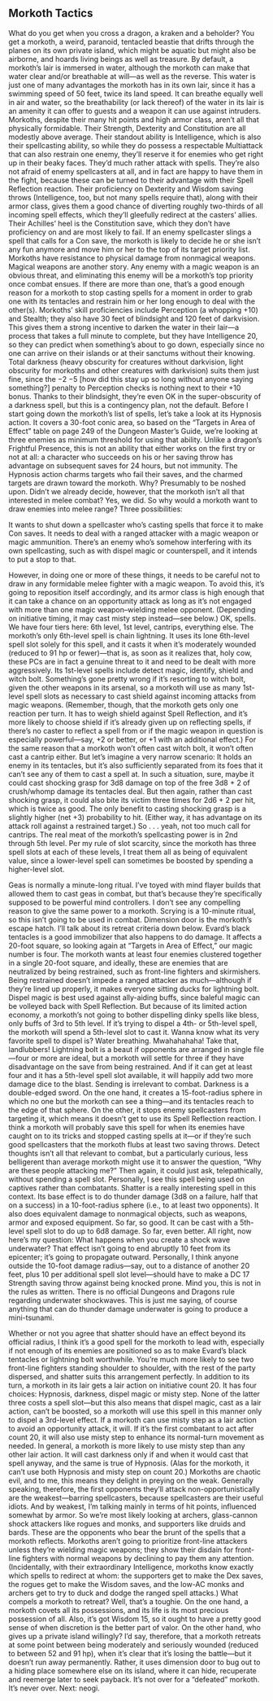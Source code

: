 ## Morkoth Tactics

What do you get when you cross a dragon, a kraken and a beholder? You get a morkoth, a weird, paranoid, tentacled beastie that drifts through the planes on its own private island, which might be aquatic but might also be airborne, and hoards living beings as well as treasure.
By default, a morkoth’s lair is immersed in water, although the morkoth can make that water clear and/or breathable at will—as well as the reverse. This water is just one of many advantages the morkoth has in its own lair, since it has a swimming speed of 50 feet, twice its land speed. It can breathe equally well in air and water, so the breathability (or lack thereof) of the water in its lair is an amenity it can offer to guests and a weapon it can use against intruders.
Morkoths, despite their many hit points and high armor class, aren’t all that physically formidable. Their Strength, Dexterity and Constitution are all modestly above average. Their standout ability is Intelligence, which is also their spellcasting ability, so while they do possess a respectable Multiattack that can also restrain one enemy, they’ll reserve it for enemies who get right up in their beaky faces. They’d much rather attack with spells.
They’re also not afraid of enemy spellcasters at all, and in fact are happy to have them in the fight, because these can be turned to their advantage with their Spell Reflection reaction. Their proficiency on Dexterity and Wisdom saving throws (Intelligence, too, but not many spells require that), along with their armor class, gives them a good chance of diverting roughly two-thirds of all incoming spell effects, which they’ll gleefully redirect at the casters’ allies. Their Achilles’ heel is the Constitution save, which they don’t have proficiency on and are most likely to fail. If an enemy spellcaster slings a spell that calls for a Con save, the morkoth is likely to decide he or she isn’t any fun anymore and move him or her to the top of its target priority list.
Morkoths have resistance to physical damage from nonmagical weapons. Magical weapons are another story. Any enemy with a magic weapon is an obvious threat, and eliminating this enemy will be a morkoth’s top priority once combat ensues. If there are more than one, that’s a good enough reason for a morkoth to stop casting spells for a moment in order to grab one with its tentacles and restrain him or her long enough to deal with the other(s).
Morkoths’ skill proficiencies include Perception (a whopping +10) and Stealth; they also have 30 feet of blindsight and 120 feet of darkvision. This gives them a strong incentive to darken the water in their lair—a process that takes a full minute to complete, but they have Intelligence 20, so they can predict when something’s about to go down, especially since no one can arrive on their islands or at their sanctums without their knowing. Total darkness (heavy obscurity for creatures without darkvision, light obscurity for morkoths and other creatures with darkvision) suits them just fine, since the −2 −5 [how did this stay up so long without anyone saying something?] penalty to Perception checks is nothing next to their +10 bonus. Thanks to their blindsight, they’re even OK in the super-obscurity of a darkness spell, but this is a contingency plan, not the default.
Before I start going down the morkoth’s list of spells, let’s take a look at its Hypnosis action. It covers a 30-foot conic area, so based on the “Targets in Area of Effect” table on page 249 of the Dungeon Master’s Guide, we’re looking at three enemies as minimum threshold for using that ability. Unlike a dragon’s Frightful Presence, this is not an ability that either works on the first try or not at all: a character who succeeds on his or her saving throw has advantage on subsequent saves for 24 hours, but not immunity.
The Hypnosis action charms targets who fail their saves, and the charmed targets are drawn toward the morkoth. Why? Presumably to be noshed upon. Didn’t we already decide, however, that the morkoth isn’t all that interested in melee combat? Yes, we did. So why would a morkoth want to draw enemies into melee range? Three possibilities:

It wants to shut down a spellcaster who’s casting spells that force it to make Con saves.
It needs to deal with a ranged attacker with a magic weapon or magic ammunition.
There’s an enemy who’s somehow interfering with its own spellcasting, such as with dispel magic or counterspell, and it intends to put a stop to that.

However, in doing one or more of these things, it needs to be careful not to draw in any formidable melee fighter with a magic weapon. To avoid this, it’s going to reposition itself accordingly, and its armor class is high enough that it can take a chance on an opportunity attack as long as it’s not engaged with more than one magic weapon–wielding melee opponent. (Depending on initiative timing, it may cast misty step instead—see below.)
OK, spells. We have four tiers here: 6th level, 1st level, cantrips, everything else.
The morkoth’s only 6th-level spell is chain lightning. It uses its lone 6th-level spell slot solely for this spell, and it casts it when it’s moderately wounded (reduced to 91 hp or fewer)—that is, as soon as it realizes that, holy cow, these PCs are in fact a genuine threat to it and need to be dealt with more aggressively.
Its 1st-level spells include detect magic, identify, shield and witch bolt. Something’s gone pretty wrong if it’s resorting to witch bolt, given the other weapons in its arsenal, so a morkoth will use as many 1st-level spell slots as necessary to cast shield against incoming attacks from magic weapons. (Remember, though, that the morkoth gets only one reaction per turn. It has to weigh shield against Spell Reflection, and it’s more likely to choose shield if it’s already given up on reflecting spells, if there’s no caster to reflect a spell from or if the magic weapon in question is especially powerful—say, +2 or better, or +1 with an additional effect.)
For the same reason that a morkoth won’t often cast witch bolt, it won’t often cast a cantrip either. But let’s imagine a very narrow scenario: It holds an enemy in its tentacles, but it’s also sufficiently separated from its foes that it can’t see any of them to cast a spell at. In such a situation, sure, maybe it could cast shocking grasp for 3d8 damage on top of the free 3d8 + 2 of crush/whomp damage its tentacles deal. But then again, rather than cast shocking grasp, it could also bite its victim three times for 2d6 + 2 per hit, which is twice as good. The only benefit to casting shocking grasp is a slightly higher (net +3) probability to hit. (Either way, it has advantage on its attack roll against a restrained target.) So . . . yeah, not too much call for cantrips.
The real meat of the morkoth’s spellcasting power is in 2nd through 5th level. Per my rule of slot scarcity, since the morkoth has three spell slots at each of these levels, I treat them all as being of equivalent value, since a lower-level spell can sometimes be boosted by spending a higher-level slot.

Geas is normally a minute-long ritual. I’ve toyed with mind flayer builds that allowed them to cast geas in combat, but that’s because they’re specifically supposed to be powerful mind controllers. I don’t see any compelling reason to give the same power to a morkoth.
Scrying is a 10-minute ritual, so this isn’t going to be used in combat.
Dimension door is the morkoth’s escape hatch. I’ll talk about its retreat criteria down below.
Evard’s black tentacles is a good immobilizer that also happens to do damage. It affects a 20-foot square, so looking again at “Targets in Area of Effect,” our magic number is four. The morkoth wants at least four enemies clustered together in a single 20-foot square, and ideally, these are enemies that are neutralized by being restrained, such as front-line fighters and skirmishers. Being restrained doesn’t impede a ranged attacker as much—although if they’re lined up properly, it makes everyone sitting ducks for lightning bolt.
Dispel magic is best used against ally-aiding buffs, since baleful magic can be volleyed back with Spell Reflection. But because of its limited action economy, a morkoth’s not going to bother dispelling dinky spells like bless, only buffs of 3rd to 5th level. If it’s trying to dispel a 4th- or 5th-level spell, the morkoth will spend a 5th-level slot to cast it. Wanna know what its very favorite spell to dispel is? Water breathing. Mwahahahaha! Take that, landlubbers!
Lightning bolt is a beaut if opponents are arranged in single file—four or more are ideal, but a morkoth will settle for three if they have disadvantage on the save from being restrained. And if it can get at least four and it has a 5th-level spell slot available, it will happily add two more damage dice to the blast.
Sending is irrelevant to combat.
Darkness is a double-edged sword. On the one hand, it creates a 15-foot-radius sphere in which no one but the morkoth can see a thing—and its tentacles reach to the edge of that sphere. On the other, it stops enemy spellcasters from targeting it, which means it doesn’t get to use its Spell Reflection reaction. I think a morkoth will probably save this spell for when its enemies have caught on to its tricks and stopped casting spells at it—or if they’re such good spellcasters that the morkoth flubs at least two saving throws.
Detect thoughts isn’t all that relevant to combat, but a particularly curious, less belligerent than average morkoth might use it to answer the question, “Why are these people attacking me?” Then again, it could just ask, telepathically, without spending a spell slot. Personally, I see this spell being used on captives rather than combatants.
Shatter is a really interesting spell in this context. Its base effect is to do thunder damage (3d8 on a failure, half that on a success) in a 10-foot-radius sphere (i.e., to at least two opponents). It also does equivalent damage to nonmagical objects, such as weapons, armor and exposed equipment. So far, so good. It can be cast with a 5th-level spell slot to do up to 6d8 damage. So far, even better. All right, now here’s my question: What happens when you create a shock wave underwater? That effect isn’t going to end abruptly 10 feet from its epicenter; it’s going to propagate outward. Personally, I think anyone outside the 10-foot damage radius—say, out to a distance of another 20 feet, plus 10 per additional spell slot level—should have to make a DC 17 Strength saving throw against being knocked prone. Mind you, this is not in the rules as written. There is no official Dungeons and Dragons rule regarding underwater shockwaves. This is just me saying, of course anything that can do thunder damage underwater is going to produce a mini-tsunami.

Whether or not you agree that shatter should have an effect beyond its official radius, I think it’s a good spell for the morkoth to lead with, especially if not enough of its enemies are positioned so as to make Evard’s black tentacles or lightning bolt worthwhile. You’re much more likely to see two front-line fighters standing shoulder to shoulder, with the rest of the party dispersed, and shatter suits this arrangement perfectly.
In addition to its turn, a morkoth in its lair gets a lair action on initiative count 20. It has four choices: Hypnosis, darkness, dispel magic or misty step. None of the latter three costs a spell slot—but this also means that dispel magic, cast as a lair action, can’t be boosted, so a morkoth will use this spell in this manner only to dispel a 3rd-level effect. If a morkoth can use misty step as a lair action to avoid an opportunity attack, it will. If it’s the first combatant to act after count 20, it will also use misty step to enhance its normal-turn movement as needed. In general, a morkoth is more likely to use misty step than any other lair action. It will cast darkness only if and when it would cast that spell anyway, and the same is true of Hypnosis. (Alas for the morkoth, it can’t use both Hypnosis and misty step on count 20.)
Morkoths are chaotic evil, and to me, this means they delight in preying on the weak. Generally speaking, therefore, the first opponents they’ll attack non-opportunistically are the weakest—barring spellcasters, because spellcasters are their useful idiots. And by weakest, I’m talking mainly in terms of hit points, influenced somewhat by armor. So we’re most likely looking at archers, glass-cannon shock attackers like rogues and monks, and supporters like druids and bards. These are the opponents who bear the brunt of the spells that a morkoth reflects. Morkoths aren’t going to prioritize front-line attackers unless they’re wielding magic weapons; they show their disdain for front-line fighters with normal weapons by declining to pay them any attention.
(Incidentally, with their extraordinary Intelligence, morkoths know exactly which spells to redirect at whom: the supporters get to make the Dex saves, the rogues get to make the Wisdom saves, and the low-AC monks and archers get to try to duck and dodge the ranged spell attacks.)
What compels a morkoth to retreat? Well, that’s a toughie. On the one hand, a morkoth covets all its possessions, and its life is its most precious possession of all. Also, it’s got Wisdom 15, so it ought to have a pretty good sense of when discretion is the better part of valor. On the other hand, who gives up a private island willingly? I’d say, therefore, that a morkoth retreats at some point between being moderately and seriously wounded (reduced to between 52 and 91 hp), when it’s clear that it’s losing the battle—but it doesn’t run away permanently. Rather, it uses dimension door to bug out to a hiding place somewhere else on its island, where it can hide, recuperate and reemerge later to seek payback. It’s not over for a “defeated” morkoth. It’s never over.
Next: neogi.

